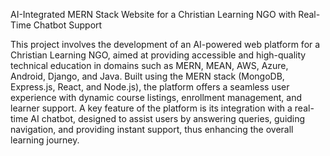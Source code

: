AI-Integrated MERN Stack Website for a Christian Learning NGO with Real-Time Chatbot Support

This project involves the development of an AI-powered web platform for a Christian Learning NGO, aimed at providing accessible and high-quality technical education in domains such as MERN, MEAN, AWS, Azure, Android, Django, and Java. Built using the MERN stack (MongoDB, Express.js, React, and Node.js), the platform offers a seamless user experience with dynamic course listings, enrollment management, and learner support. A key feature of the platform is its integration with a real-time AI chatbot, designed to assist users by answering queries, guiding navigation, and providing instant support, thus enhancing the overall learning journey.

